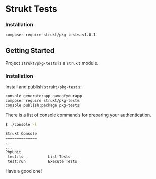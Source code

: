 Strukt Tests
===

### Installation

```sh
composer require strukt/pkg-tests:v1.0.1
```

## Getting Started

Project `strukt/pkg-tests` is a `strukt` module.

### Installation

Install and publish `strukt/pkg-tests`:

```sh
console generate:app nameofyourapp
composer require strukt/pkg-tests
console publish:package pkg-tests
```

There is a list of console commands for preparing your authentication.

```sh
$ ./console -l

Strukt Console
==============
...
...
PhpUnit
 test:ls           List Tests 
 test:run          Execute Tests
```

Have a good one!
